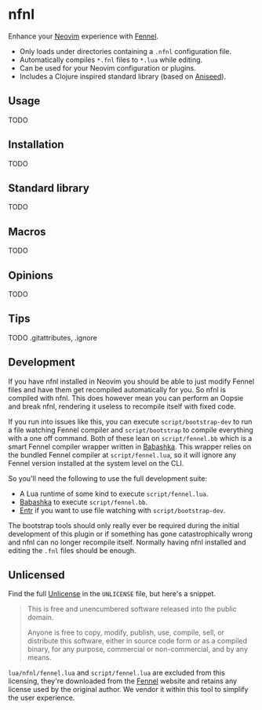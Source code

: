 # nfnl

Enhance your [Neovim][neovim] experience with [Fennel][fennel].

- Only loads under directories containing a `.nfnl` configuration file.
- Automatically compiles `*.fnl` files to `*.lua` while editing.
- Can be used for your Neovim configuration or plugins.
- Includes a Clojure inspired standard library (based on [Aniseed][aniseed]).

## Usage

TODO

## Installation

TODO

## Standard library

TODO

## Macros

TODO

## Opinions

TODO

## Tips

TODO .gitattributes, .ignore

## Development

If you have nfnl installed in Neovim you should be able to just modify Fennel
files and have them get recompiled automatically for you. So nfnl is compiled
with nfnl. This does however mean you can perform an Oopsie and break nfnl,
rendering it useless to recompile itself with fixed code.

If you run into issues like this, you can execute `script/bootstrap-dev` to run
a file watching Fennel compiler and `script/bootstrap` to compile everything
with a one off command. Both of these lean on `script/fennel.bb` which is a
smart Fennel compiler wrapper written in [Babashka][babashka]. This wrapper
relies on the bundled Fennel compiler at `script/fennel.lua`, so it will ignore
any Fennel version installed at the system level on the CLI.

So you'll need the following to use the full development suite:

- A Lua runtime of some kind to execute `script/fennel.lua`.
- [Babashka][babashka] to execute `script/fennel.bb`.
- [Entr][entr] if you want to use file watching with `script/bootstrap-dev`.

The bootstrap tools should only really ever be required during the initial
development of this plugin or if something has gone catastrophically wrong and
nfnl can no longer recompile itself. Normally having nfnl installed and editing
the `.fnl` files should be enough.

## Unlicensed

Find the full [Unlicense][unlicense] in the `UNLICENSE` file, but here's a
snippet.

> This is free and unencumbered software released into the public domain.
>
> Anyone is free to copy, modify, publish, use, compile, sell, or distribute
> this software, either in source code form or as a compiled binary, for any
> purpose, commercial or non-commercial, and by any means.

`lua/nfnl/fennel.lua` and `script/fennel.lua` are excluded from this licensing,
they're downloaded from the [Fennel][fennel] website and retains any license
used by the original author. We vendor it within this tool to simplify the user
experience.

[neovim]: https://neovim.io/
[fennel]: https://fennel-lang.org/
[aniseed]: https://github.com/Olical/aniseed
[conjure]: https://github.com/Olical/conjure
[unlicense]: http://unlicense.org/
[ripgrep]: https://github.com/BurntSushi/ripgrep
[babashka]: https://babashka.org/
[entr]: https://eradman.com/entrproject/
